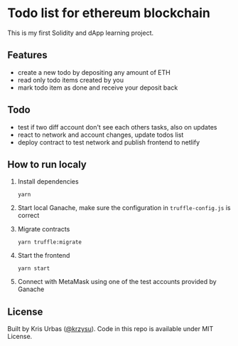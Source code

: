 # Todo list for ethereum blockchain

This is my first Solidity and dApp learning project.

## Features

- create a new todo by depositing any amount of ETH
- read only todo items created by you
- mark todo item as done and receive your deposit back

## Todo

- test if two diff account don't see each others tasks, also on updates
- react to network and account changes, update todos list
- deploy contract to test network and publish frontend to netlify

## How to run localy

1. Install dependencies

   `yarn`

2. Start local Ganache, make sure the configuration in `truffle-config.js` is correct

3. Migrate contracts

   `yarn truffle:migrate`

4. Start the frontend

   `yarn start`

5. Connect with MetaMask using one of the test accounts provided by Ganache

## License

Built by Kris Urbas ([@krzysu](https://twitter.com/krzysu)).
Code in this repo is available under MIT License.
